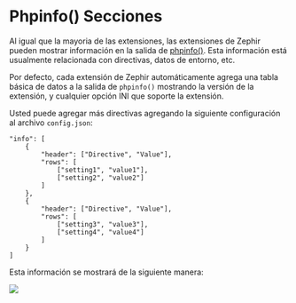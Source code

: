 # Phpinfo() Secciones

Al igual que la mayoria de las extensiones, las extensiones de Zephir pueden mostrar información en la salida de [phpinfo()](http://php.net/manual/en/function.phpinfo.php). Esta información está usualmente relacionada con directivas, datos de entorno, etc.

Por defecto, cada extensión de Zephir automáticamente agrega una tabla básica de datos a la salida de `phpinfo()` mostrando la versión de la extensión, y cualquier opción INI que soporte la extensión.

Usted puede agregar más directivas agregando la siguiente configuración al archivo `config.json`:

    "info": [
        {
            "header": ["Directive", "Value"],
            "rows": [
                ["setting1", "value1"],
                ["setting2", "value2"]
            ]
        },
        {
            "header": ["Directive", "Value"],
            "rows": [
                ["setting3", "value3"],
                ["setting4", "value4"]
            ]
        }
    ]
    

Esta información se mostrará de la siguiente manera:

![](/images/content/info.png)